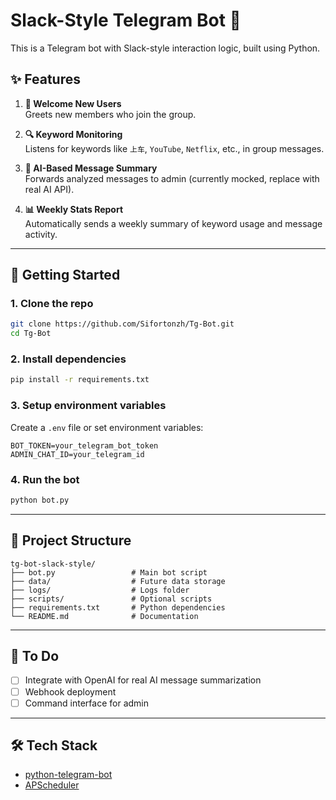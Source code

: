 # Slack-Style Telegram Bot 🤖

This is a Telegram bot with Slack-style interaction logic, built using Python.

## ✨ Features

1. **👋 Welcome New Users**  
   Greets new members who join the group.

2. **🔍 Keyword Monitoring**  
   Listens for keywords like `上车`, `YouTube`, `Netflix`, etc., in group messages.

3. **🧠 AI-Based Message Summary**  
   Forwards analyzed messages to admin (currently mocked, replace with real AI API).

4. **📊 Weekly Stats Report**  
   Automatically sends a weekly summary of keyword usage and message activity.

---

## 🚀 Getting Started

### 1. Clone the repo

```bash
git clone https://github.com/Sifortonzh/Tg-Bot.git
cd Tg-Bot
```

### 2. Install dependencies

```bash
pip install -r requirements.txt
```

### 3. Setup environment variables

Create a `.env` file or set environment variables:

```
BOT_TOKEN=your_telegram_bot_token
ADMIN_CHAT_ID=your_telegram_id
```

### 4. Run the bot

```bash
python bot.py
```

---

## 📁 Project Structure

```
tg-bot-slack-style/
├── bot.py                 # Main bot script
├── data/                  # Future data storage
├── logs/                  # Logs folder
├── scripts/               # Optional scripts
├── requirements.txt       # Python dependencies
└── README.md              # Documentation
```

---

## 📌 To Do

- [ ] Integrate with OpenAI for real AI message summarization
- [ ] Webhook deployment
- [ ] Command interface for admin

---

## 🛠 Tech Stack

- [python-telegram-bot](https://github.com/python-telegram-bot/python-telegram-bot)
- [APScheduler](https://apscheduler.readthedocs.io/en/latest/)
